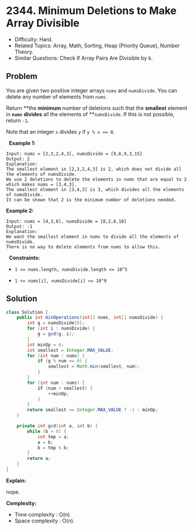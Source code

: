 # 2344. Minimum Deletions to Make Array Divisible

- Difficulty: Hard.
- Related Topics: Array, Math, Sorting, Heap (Priority Queue), Number Theory.
- Similar Questions: Check If Array Pairs Are Divisible by k.

## Problem

You are given two positive integer arrays ```nums``` and ```numsDivide```. You can delete any number of elements from ```nums```.

Return **the **minimum** number of deletions such that the **smallest** element in **```nums```** **divides** all the elements of **```numsDivide```. If this is not possible, return ```-1```.

Note that an integer ```x``` divides ```y``` if ```y % x == 0```.

 
**Example 1:**

```
Input: nums = [2,3,2,4,3], numsDivide = [9,6,9,3,15]
Output: 2
Explanation: 
The smallest element in [2,3,2,4,3] is 2, which does not divide all the elements of numsDivide.
We use 2 deletions to delete the elements in nums that are equal to 2 which makes nums = [3,4,3].
The smallest element in [3,4,3] is 3, which divides all the elements of numsDivide.
It can be shown that 2 is the minimum number of deletions needed.
```

**Example 2:**

```
Input: nums = [4,3,6], numsDivide = [8,2,6,10]
Output: -1
Explanation: 
We want the smallest element in nums to divide all the elements of numsDivide.
There is no way to delete elements from nums to allow this.
```

 
**Constraints:**


	
- ```1 <= nums.length, numsDivide.length <= 10^5```
	
- ```1 <= nums[i], numsDivide[i] <= 10^9```



## Solution

```java
class Solution {
    public int minOperations(int[] nums, int[] numsDivide) {
        int g = numsDivide[0];
        for (int i : numsDivide) {
            g = gcd(g, i);
        }
        int minOp = 0;
        int smallest = Integer.MAX_VALUE;
        for (int num : nums) {
            if (g % num == 0) {
                smallest = Math.min(smallest, num);
            }
        }
        for (int num : nums) {
            if (num < smallest) {
                ++minOp;
            }
        }
        return smallest == Integer.MAX_VALUE ? -1 : minOp;
    }

    private int gcd(int a, int b) {
        while (b > 0) {
            int tmp = a;
            a = b;
            b = tmp % b;
        }
        return a;
    }
}
```

**Explain:**

nope.

**Complexity:**

* Time complexity : O(n).
* Space complexity : O(n).
